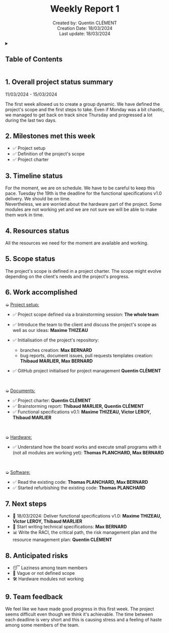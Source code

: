 <h1 align="center"> Weekly Report 1 </h1>

<p align="center">
Created by: Quentin CLÉMENT <br> Creation Date: 18/03/2024 <br> Last update: 18/03/2024
</p>

<details>
<summary>

## Table of Contents

</summary>

- [Table of Contents](#table-of-contents)
- [1. Overall project status summary](#1-overall-project-status-summary)
- [2. Milestones met this week](#2-milestones-met-this-week)
- [3. Timeline status](#3-timeline-status)
- [4. Resources status](#4-resources-status)
- [5. Scope status](#5-scope-status)
- [6. Work accomplished](#6-work-accomplished)
- [7. Next steps](#7-next-steps)
- [8. Anticipated risks](#8-anticipated-risks)
- [9. Team feedback](#9-team-feedback)

</details>

## 1. Overall project status summary

11/03/2024 - 15/03/2024

The first week allowed us to create a group dynamic. We have defined the project's scope and the first steps to take. Even if Monday was a bit chaotic, we managed to get back on track since Thursday and progressed a lot during the last two days.

## 2. Milestones met this week

- ✅ Project setup
- ✅ Definition of the project's scope
- ✅ Project charter

## 3. Timeline status

For the moment, we are on schedule. We have to be careful to keep this pace. Tuesday the 19th is the deadline for the functional specifications v1.0 delivery. We should be on time. \
Nevertheless, we are worried about the hardware part of the project. Some modules are not working yet and we are not sure we will be able to make them work in time.

## 4. Resources status

All the resources we need for the moment are available and working.

## 5. Scope status

The project's scope is defined in a project charter. The scope might evolve depending on the client's needs and the project's progress.

## 6. Work accomplished

➭ <ins> Project setup<ins>:

- ✅ Project scope defined via a brainstorming session: **The whole team**
- ✅ Introduce the team to the client and discuss the project's scope as well as our ideas: **Maxime THIZEAU**

- ✅ Initialisation of the project's repository:
  - branches creation: **Max BERNARD**
  - bug reports, document issues, pull requests templates creation: **Thibaud MARLIER, Max BERNARD**
- ✅ GitHub project initialised for project management **Quentin CLÉMENT**

<br>

➭ <ins> Documents<ins>:

- ✅ Project charter: **Quentin CLÉMENT**
- ✅ Brainstorming report: **Thibaud MARLIER, Quentin CLÉMENT**
- ✅ Functional specifications v0.1: **Maxime THIZEAU, Victor LEROY, Thibaud MARLIER**

<br>

➭ <ins> Hardware<ins>:

- ✅ Understand how the board works and execute small programs with it (not all modules are working yet): **Thomas PLANCHARD, Max BERNARD**

<br>

➭ <ins> Software<ins>:

- ✅ Read the existing code: **Thomas PLANCHARD, Max BERNARD**
- ✅ Started refurbishing the existing code: **Thomas PLANCHARD**

## 7. Next steps

- 📅 18/03/2024: Deliver functional specifications v1.0: **Maxime THIZEAU, Victor LEROY, Thibaud MARLIER**
- 📝 Start writing technical specifications: **Max BERNARD**
- 📊 Write the RACI, the critical path, the risk management plan and the resource management plan: **Quentin CLÉMENT**

## 8. Anticipated risks

- 😴 Laziness among team members
- 🎯 Vague or not defined scope
- 🛠️ Hardware modules not working

## 9. Team feedback

We feel like we have made good progress in this first week. The project seems difficult even though we think it's achievable. The time between each deadline is very short and this is causing stress and a feeling of haste among some members of the team.
